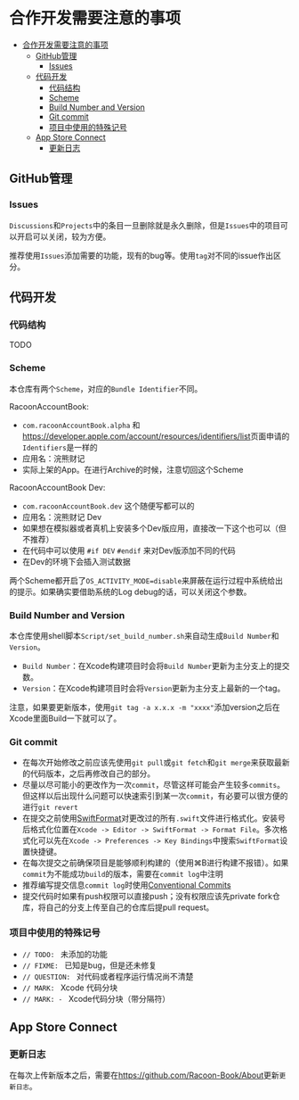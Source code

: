 # 合作开发需要注意的事项

- [合作开发需要注意的事项](#合作开发需要注意的事项)
  - [GitHub管理](#github管理)
    - [Issues](#issues)
  - [代码开发](#代码开发)
    - [代码结构](#代码结构)
    - [Scheme](#scheme)
    - [Build Number and Version](#build-number-and-version)
    - [Git commit](#git-commit)
    - [项目中使用的特殊记号](#项目中使用的特殊记号)
  - [App Store Connect](#app-store-connect)
    - [更新日志](#更新日志)

## GitHub管理

### Issues

`Discussions`和`Projects`中的条目一旦删除就是永久删除，但是`Issues`中的项目可以开启可以关闭，较为方便。

推荐使用`Issues`添加需要的功能，现有的bug等。使用`tag`对不同的issue作出区分。

## 代码开发

### 代码结构

TODO

### Scheme

本仓库有两个`Scheme`，对应的`Bundle Identifier`不同。

RacoonAccountBook:
* `com.racoonAccountBook.alpha` 和<https://developer.apple.com/account/resources/identifiers/list>页面申请的`Identifiers`是一样的
* 应用名：浣熊财记
* 实际上架的App。在进行Archive的时候，注意切回这个Scheme

RacoonAccountBook Dev:
* `com.racoonAccountBook.dev` 这个随便写都可以的
* 应用名：浣熊财记 Dev
* 如果想在模拟器或者真机上安装多个Dev版应用，直接改一下这个也可以（但不推荐）
* 在代码中可以使用 `#if DEV` `#endif` 来对Dev版添加不同的代码
* 在Dev的环境下会插入测试数据

两个Scheme都开启了`OS_ACTIVITY_MODE=disable`来屏蔽在运行过程中系统给出的提示。如果确实要借助系统的Log debug的话，可以关闭这个参数。

### Build Number and Version

本仓库使用shell脚本`Script/set_build_number.sh`来自动生成`Build Number`和`Version`。

* `Build Number`：在Xcode构建项目时会将`Build Number`更新为主分支上的提交数。
* `Version`：在Xcode构建项目时会将`Version`更新为主分支上最新的一个tag。

注意，如果要更新版本，使用`git tag -a x.x.x -m "xxxx"`添加version之后在Xcode里面Build一下就可以了。

### Git commit

* 在每次开始修改之前应该先使用`git pull`或`git fetch`和`git merge`来获取最新的代码版本，之后再修改自己的部分。
* 尽量以尽可能小的更改作为一次`commit`，尽管这样可能会产生较多`commits`。但这样以后出现什么问题可以快速索引到某一次`commit`，有必要可以很方便的进行`git revert`
* 在提交之前使用[SwiftFormat](https://github.com/nicklockwood/SwiftFormat/releases)对更改过的所有`.swift`文件进行格式化。安装号后格式化位置在`Xcode -> Editor -> SwiftFormat -> Format File`。多次格式化可以先在`Xcode -> Preferences -> Key Bindings`中搜索`SwiftFormat`设置快捷键。
* 在每次提交之前确保项目是能够顺利构建的（使用⌘B进行构建不报错）。如果`commit`为不能成功`build`的版本，需要在`commit log`中注明
* 推荐编写提交信息`commit log`时使用[Conventional Commits](https://www.conventionalcommits.org/en)
* 提交代码时如果有push权限可以直接push；没有权限应该先private fork仓库，将自己的分支上传至自己的仓库后提pull request。

### 项目中使用的特殊记号

* `// TODO: ` 未添加的功能
* `// FIXME: ` 已知是bug，但是还未修复
* `// QUESTION: ` 对代码或者程序运行情况尚不清楚
* `// MARK: ` Xcode 代码分块 
* `// MARK: - ` Xcode代码分块（带分隔符）

## App Store Connect

### 更新日志

在每次上传新版本之后，需要在<https://github.com/Racoon-Book/About>更新`更新日志`。
